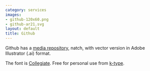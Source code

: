 ```yaml
---
category: services
images:
- github-120x60.png
- github-ar21.svg
layout: default
title: Github
---
```


Github has a [media repository](https://github.com/github/media), natch, with vector version in Adobe Illustrator \(.ai\) format.

The font is [Collegiate](http://www.myfonts.com/fonts/k-type/collegiate/?ref=hackerlogos).  Free for personal use from [k-type](http://www.k-type.com/fonts/collegiate/).

